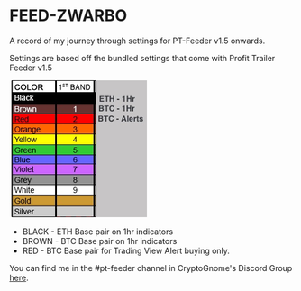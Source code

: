 # FEED-ZWARBO
A record of my journey through settings for PT-Feeder v1.5 onwards.

Settings are based off the bundled settings that come with Profit Trailer Feeder v1.5

![Settings](images/Colours-Settings.jpg)

* BLACK - ETH Base pair on 1hr indicators
* BROWN - BTC Base pair on 1hr indicators
* RED - BTC Base pair for Trading View Alert buying only.

You can find me in the #pt-feeder channel in CryptoGnome's Discord Group [here](https://discord.gg/9gDAZHE).
